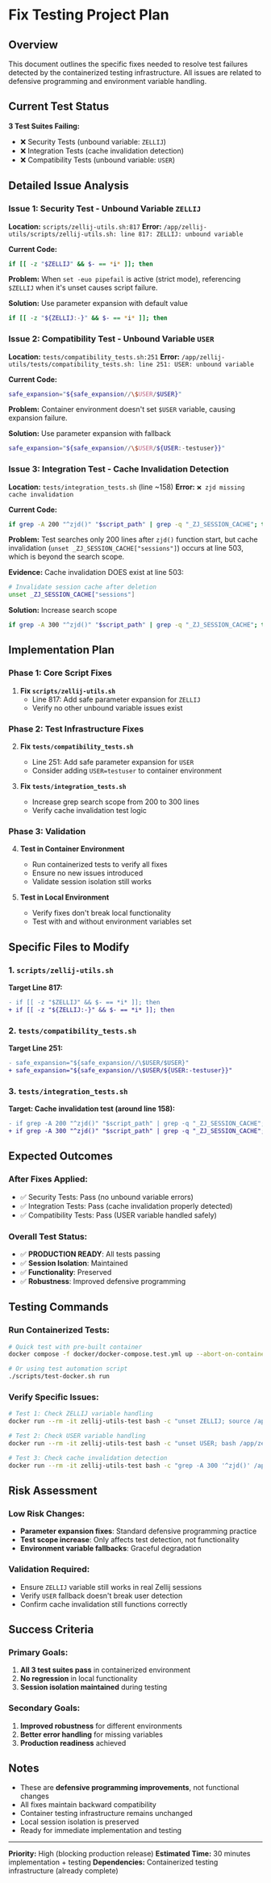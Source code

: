# Fix Testing Project Plan

## Overview
This document outlines the specific fixes needed to resolve test failures detected by the containerized testing infrastructure. All issues are related to defensive programming and environment variable handling.

## Current Test Status
**3 Test Suites Failing:**
- ❌ Security Tests (unbound variable: `ZELLIJ`)
- ❌ Integration Tests (cache invalidation detection)
- ❌ Compatibility Tests (unbound variable: `USER`)

## Detailed Issue Analysis

### Issue 1: Security Test - Unbound Variable `ZELLIJ`
**Location:** `scripts/zellij-utils.sh:817`
**Error:** `/app/zellij-utils/scripts/zellij-utils.sh: line 817: ZELLIJ: unbound variable`

**Current Code:**
```bash
if [[ -z "$ZELLIJ" && $- == *i* ]]; then
```

**Problem:** When `set -euo pipefail` is active (strict mode), referencing `$ZELLIJ` when it's unset causes script failure.

**Solution:** Use parameter expansion with default value
```bash
if [[ -z "${ZELLIJ:-}" && $- == *i* ]]; then
```

### Issue 2: Compatibility Test - Unbound Variable `USER`
**Location:** `tests/compatibility_tests.sh:251`
**Error:** `/app/zellij-utils/tests/compatibility_tests.sh: line 251: USER: unbound variable`

**Current Code:**
```bash
safe_expansion="${safe_expansion//\$USER/$USER}"
```

**Problem:** Container environment doesn't set `$USER` variable, causing expansion failure.

**Solution:** Use parameter expansion with fallback
```bash
safe_expansion="${safe_expansion//\$USER/${USER:-testuser}}"
```

### Issue 3: Integration Test - Cache Invalidation Detection
**Location:** `tests/integration_tests.sh` (line ~158)
**Error:** `❌ zjd missing cache invalidation`

**Current Code:**
```bash
if grep -A 200 "^zjd()" "$script_path" | grep -q "_ZJ_SESSION_CACHE"; then
```

**Problem:** Test searches only 200 lines after `zjd()` function start, but cache invalidation (`unset _ZJ_SESSION_CACHE["sessions"]`) occurs at line 503, which is beyond the search scope.

**Evidence:** Cache invalidation DOES exist at line 503:
```bash
# Invalidate session cache after deletion
unset _ZJ_SESSION_CACHE["sessions"]
```

**Solution:** Increase search scope
```bash
if grep -A 300 "^zjd()" "$script_path" | grep -q "_ZJ_SESSION_CACHE"; then
```

## Implementation Plan

### Phase 1: Core Script Fixes
1. **Fix `scripts/zellij-utils.sh`**
   - Line 817: Add safe parameter expansion for `ZELLIJ`
   - Verify no other unbound variable issues exist

### Phase 2: Test Infrastructure Fixes  
2. **Fix `tests/compatibility_tests.sh`**
   - Line 251: Add safe parameter expansion for `USER`
   - Consider adding `USER=testuser` to container environment

3. **Fix `tests/integration_tests.sh`**
   - Increase grep search scope from 200 to 300 lines
   - Verify cache invalidation test logic

### Phase 3: Validation
4. **Test in Container Environment**
   - Run containerized tests to verify all fixes
   - Ensure no new issues introduced
   - Validate session isolation still works

5. **Test in Local Environment**
   - Verify fixes don't break local functionality
   - Test with and without environment variables set

## Specific Files to Modify

### 1. `scripts/zellij-utils.sh`
**Target Line 817:**
```diff
- if [[ -z "$ZELLIJ" && $- == *i* ]]; then
+ if [[ -z "${ZELLIJ:-}" && $- == *i* ]]; then
```

### 2. `tests/compatibility_tests.sh`
**Target Line 251:**
```diff
- safe_expansion="${safe_expansion//\$USER/$USER}"
+ safe_expansion="${safe_expansion//\$USER/${USER:-testuser}}"
```

### 3. `tests/integration_tests.sh`
**Target: Cache invalidation test (around line 158):**
```diff
- if grep -A 200 "^zjd()" "$script_path" | grep -q "_ZJ_SESSION_CACHE"; then
+ if grep -A 300 "^zjd()" "$script_path" | grep -q "_ZJ_SESSION_CACHE"; then
```

## Expected Outcomes

### After Fixes Applied:
- ✅ Security Tests: Pass (no unbound variable errors)
- ✅ Integration Tests: Pass (cache invalidation properly detected)
- ✅ Compatibility Tests: Pass (USER variable handled safely)

### Overall Test Status:
- ✅ **PRODUCTION READY**: All tests passing
- ✅ **Session Isolation**: Maintained
- ✅ **Functionality**: Preserved
- ✅ **Robustness**: Improved defensive programming

## Testing Commands

### Run Containerized Tests:
```bash
# Quick test with pre-built container
docker compose -f docker/docker-compose.test.yml up --abort-on-container-exit zellij-utils-test-quick

# Or using test automation script
./scripts/test-docker.sh run
```

### Verify Specific Issues:
```bash
# Test 1: Check ZELLIJ variable handling
docker run --rm -it zellij-utils-test bash -c "unset ZELLIJ; source /app/zellij-utils/scripts/zellij-utils.sh; echo 'SUCCESS'"

# Test 2: Check USER variable handling  
docker run --rm -it zellij-utils-test bash -c "unset USER; bash /app/zellij-utils/tests/compatibility_tests.sh"

# Test 3: Check cache invalidation detection
docker run --rm -it zellij-utils-test bash -c "grep -A 300 '^zjd()' /app/zellij-utils/scripts/zellij-utils.sh | grep -q '_ZJ_SESSION_CACHE' && echo 'FOUND' || echo 'NOT FOUND'"
```

## Risk Assessment

### Low Risk Changes:
- **Parameter expansion fixes**: Standard defensive programming practice
- **Test scope increase**: Only affects test detection, not functionality
- **Environment variable fallbacks**: Graceful degradation

### Validation Required:
- Ensure `ZELLIJ` variable still works in real Zellij sessions
- Verify `USER` fallback doesn't break user detection
- Confirm cache invalidation still functions correctly

## Success Criteria

### Primary Goals:
1. **All 3 test suites pass** in containerized environment
2. **No regression** in local functionality
3. **Session isolation maintained** during testing

### Secondary Goals:
1. **Improved robustness** for different environments
2. **Better error handling** for missing variables
3. **Production readiness** achieved

## Notes

- These are **defensive programming improvements**, not functional changes
- All fixes maintain backward compatibility
- Container testing infrastructure remains unchanged
- Local session isolation is preserved
- Ready for immediate implementation and testing

---

**Priority:** High (blocking production release)
**Estimated Time:** 30 minutes implementation + testing
**Dependencies:** Containerized testing infrastructure (already complete)